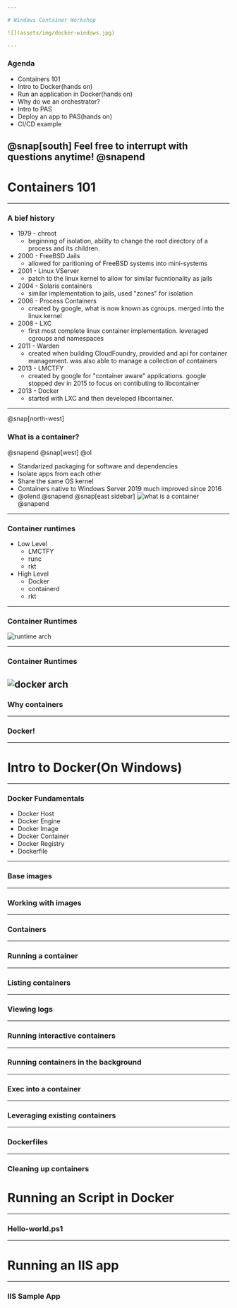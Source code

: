 ```yaml
---

# Windows Container Workshop

![](assets/img/docker-windows.jpg)

---
```


### Agenda

* Containers 101
* Intro to Docker(hands on)
* Run an application in Docker(hands on)
* Why do we an orchestrator?
* Intro to PAS
* Deploy an app to PAS(hands on)
* CI/CD example

@snap[south]
Feel free to interrupt with questions anytime!
@snapend
---

# Containers 101
---
### A bief history
* 1979 - chroot
    * beginning of isolation, ability to change the root directory of a process and its children.
* 2000 - FreeBSD Jails
    * allowed for paritioning of FreeBSD systems into mini-systems
* 2001 - Linux VServer
    * patch to the linux kernel to allow for similar fucntionality as jails
* 2004 - Solaris containers
    * similar implementation to jails, used "zones" for isolation
* 2006 - Process Containers
    * created by google, what is now known as cgroups. merged into the linux kernel
* 2008 - LXC
    * first most complete linux container implementation. leveraged cgroups and namespaces
* 2011 - Warden
    * created when building CloudFoundry, provided and api for container management. was also able to manage a collection of containers
* 2013 - LMCTFY
    * created by google for "container aware"  applications. google stopped dev in 2015 to focus on contibuting to libcontainer
* 2013 - Docker
    * started with LXC and then developed libcontainer.
  
---
@snap[north-west]
### What is a container?
@snapend
@snap[west]
@ol
- Standarized packaging for software and dependencies
- Isolate apps from each other
- Share the same OS kernel
- Containers native to Windows Server 2019 much improved since 2016
- @olend
@snapend
@snap[east sidebar]
![what is a container](assets/img/what_is_a_container.png)
@snapend
---
### Container runtimes
* Low Level
    * LMCTFY
    * runc
    * rkt
* High Level 
    * Docker
    * containerd
    * rkt
  
---
### Container Runtimes

![runtime arch](assets/img/runtime-architecture.png)

---
### Container Runtimes

![docker arch](assets/img/highlevel_docker.png)
---
### Why containers
---
### Docker!
---
# Intro to Docker(On Windows)
---
### Docker Fundamentals

* Docker Host
* Docker Engine
* Docker Image
* Docker Container
* Docker Registry
* Dockerfile

---
### Base images
---
### Working with images
---
### Containers
--- 
### Running a container
---
### Listing containers
---
### Viewing logs
---
### Running interactive containers 
---
### Running containers in the background 
---
### Exec into a container
---
### Leveraging existing containers
---
### Dockerfiles
---
### Cleaning up containers

# Running an Script in Docker
---
### Hello-world.ps1
---
# Running an IIS app
---
### IIS Sample App

